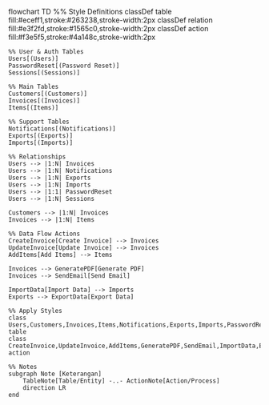 flowchart TD
    %% Style Definitions
    classDef table fill:#eceff1,stroke:#263238,stroke-width:2px
    classDef relation fill:#e3f2fd,stroke:#1565c0,stroke-width:2px
    classDef action fill:#f3e5f5,stroke:#4a148c,stroke-width:2px

    %% User & Auth Tables
    Users[(Users)]
    PasswordReset[(Password Reset)]
    Sessions[(Sessions)]

    %% Main Tables
    Customers[(Customers)]
    Invoices[(Invoices)]
    Items[(Items)]

    %% Support Tables
    Notifications[(Notifications)]
    Exports[(Exports)]
    Imports[(Imports)]

    %% Relationships
    Users --> |1:N| Invoices
    Users --> |1:N| Notifications
    Users --> |1:N| Exports
    Users --> |1:N| Imports
    Users --> |1:1| PasswordReset
    Users --> |1:N| Sessions

    Customers --> |1:N| Invoices
    Invoices --> |1:N| Items

    %% Data Flow Actions
    CreateInvoice[Create Invoice] --> Invoices
    UpdateInvoice[Update Invoice] --> Invoices
    AddItems[Add Items] --> Items
    
    Invoices --> GeneratePDF[Generate PDF]
    Invoices --> SendEmail[Send Email]
    
    ImportData[Import Data] --> Imports
    Exports --> ExportData[Export Data]

    %% Apply Styles
    class Users,Customers,Invoices,Items,Notifications,Exports,Imports,PasswordReset,Sessions table
    class CreateInvoice,UpdateInvoice,AddItems,GeneratePDF,SendEmail,ImportData,ExportData action

    %% Notes
    subgraph Note [Keterangan]
        TableNote[Table/Entity] -..- ActionNote[Action/Process]
        direction LR
    end
